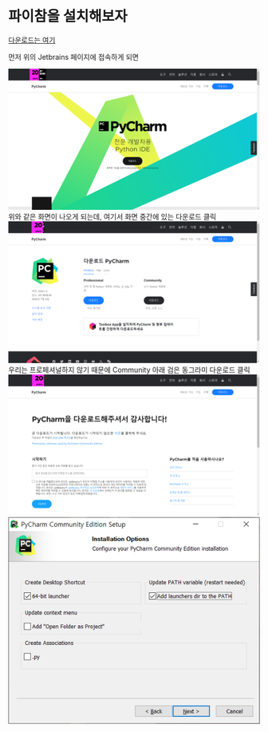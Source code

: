 # 파이참을 설치해보자
[다운로드는 여기](https://www.jetbrains.com/ko-kr/pycharm/)

먼저 위의 Jetbrains 페이지에 접속하게 되면

![파이참메인](../statics/pycharm/pycharm_main.png)  
위와 같은 화면이 나오게 되는데, 여기서 화면 중간에 있는 다운로드 클릭  
![파이참다운로드](../statics/pycharm/pycharm_download.png)  
우리는 프로페셔널하지 않기 때문에 Community 아래 검은 동그라미 다운로드 클릭
![다운로드를누르면](../statics/pycharm/pycharm_clicked_download.png)
![파이참설치세팅](../statics/pycharm/pycharmsetup1.png)